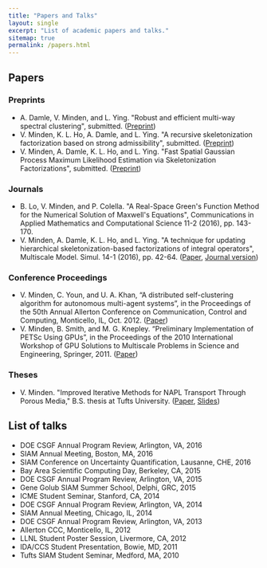 ```yaml
---
title: "Papers and Talks"
layout: single
excerpt: "List of academic papers and talks."
sitemap: true
permalink: /papers.html
---
```



## Papers

### Preprints
- A. Damle, V. Minden, and L. Ying.  "Robust and efficient multi-way spectral clustering", submitted. ([Preprint](https://arxiv.org/abs/1609.08251))
- V. Minden, K. L. Ho, A. Damle, and L. Ying.  "A recursive skeletonization factorization based on strong admissibility", submitted. ([Preprint](docs/rss.pdf))
- V. Minden, A. Damle, K. L. Ho, and L. Ying.  "Fast Spatial Gaussian Process Maximum Likelihood Estimation via Skeletonization Factorizations", submitted. ([Preprint](docs/covariance.pdf))

### Journals
- B. Lo, V. Minden, and P. Colella. "A Real-Space Green's Function Method for the Numerical Solution of Maxwell's Equations", Communications in Applied Mathematics and Computational Science 11-2 (2016), pp. 143-170.
- V. Minden, A. Damle, K. L. Ho, and L. Ying. "A technique for updating hierarchical skeletonization-based factorizations of integral operators", Multiscale Model. Simul. 14-1 (2016), pp. 42-64. ([Paper](docs/updating.pdf), [Journal version](http://dx.doi.org/10.1137/15M1024500))

### Conference Proceedings
- V. Minden, C. Youn, and U. A. Khan, “A distributed self-clustering algorithm for autonomous multi-agent systems”, in the Proceedings of the 50th Annual Allerton Conference on Communication, Control and Computing, Monticello, IL, Oct. 2012. ([Paper](docs/selfclustering.pdf))
- V. Minden, B. Smith, and M. G. Knepley. “Preliminary Implementation of PETSc Using GPUs”, in the Proceedings of the 2010 International Workshop of GPU Solutions to Multiscale Problems in Science and Engineering, Springer, 2011. ([Paper](docs/gpus.pdf))

### Theses
- V. Minden. "Improved Iterative Methods for NAPL Transport Through Porous Media," B.S. thesis at Tufts University. ([Paper](docs/mindenthesis.pdf), [Slides](docs/thesisslides.pdf))

## List of talks
- DOE CSGF Annual Program Review, Arlington, VA, 2016
- SIAM Annual Meeting, Boston, MA, 2016
- SIAM Conference on Uncertainty Quantification, Lausanne, CHE, 2016
- Bay Area Scientific Computing Day, Berkeley, CA, 2015
- DOE CSGF Annual Program Review, Arlington, VA, 2015
- Gene Golub SIAM Summer School, Delphi, GRC, 2015
- ICME Student Seminar, Stanford, CA, 2014
- DOE CSGF Annual Program Review, Arlington, VA, 2014
- SIAM Annual Meeting, Chicago, IL, 2014
- DOE CSGF Annual Program Review, Arlington, VA, 2013
- Allerton CCC, Monticello, IL, 2012
- LLNL Student Poster Session, Livermore, CA, 2012
- IDA/CCS Student Presentation, Bowie, MD, 2011
- Tufts SIAM Student Seminar, Medford, MA, 2010
